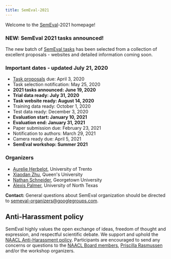 ```yaml
---
title: SemEval-2021
---
```


Welcome to the [SemEval](https://semeval.github.io/)-2021 homepage!

### NEW: SemEval 2021 tasks announced! 

The new batch of [SemEval tasks](https://semeval.github.io/SemEval2021/tasks) has been selected from a collection of excellent proposals - websites and detailed information coming soon. 


### Important dates - updated July 21, 2020

- [Task proposals](cft.html) due: April 3, 2020
- Task selection notification: May 25, 2020
- __2021 tasks announced: June 19, 2020__
- __Trial data ready: July 31, 2020__
- __Task website ready: August 14, 2020__
- Training data ready: October 1, 2020
- Test data ready: December 3, 2020
- __Evaluation start: January 10, 2021__
- __Evaluation end: January 31, 2021__
- Paper submission due: February 23, 2021
- Notification to authors: March 29, 2021
- Camera ready due: April 5, 2021
- __SemEval workshop: Summer 2021__

### Organizers

- [Aurelie Herbelot](http://aurelieherbelot.net/), University of Trento
- [Xiaodan Zhu](http://www.xiaodanzhu.com/), Queen's University
- [Nathan Schneider](http://people.cs.georgetown.edu/nschneid/), Georgetown University
- [Alexis Palmer](https://linguistics.unt.edu/alexis-palmer), University of North Texas

__Contact:__ General questions about SemEval organization should be directed to <semeval-organizers@googlegroups.com>.

## Anti-Harassment policy

SemEval highly values the open exchange of ideas, freedom of thought and expression, and respectful scientific debate. We support and uphold the [NAACL Anti-Harassment policy](http://naacl.org/policies/anti-harassment.html). Participants are encouraged to send any concerns or questions to the [NAACL Board members](http://naacl.org/officers/), [Priscilla Rasmussen](mailto:acl@aclweb.org) and/or the workshop organizers.
